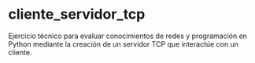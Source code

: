 # cliente_servidor_tcp
Ejercicio técnico para evaluar conocimientos de redes y programación en Python mediante la creación de un servidor TCP que interactúe con un cliente.
